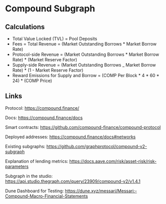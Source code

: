 # Compound Subgraph

## Calculations

- Total Value Locked (TVL) = Pool Deposits
- Fees = Total Revenue = (Market Outstanding Borrows * Market Borrow Rate)
- Protocol-side Revenue = (Market Outstanding Borrows * Market Borrow Rate) * (Market Reserve Factor)
- Supply-side Revenue = (Market Outstanding Borrows _ Market Borrow Rate) * (1 - Market Reserve Factor)
- Reward Emissions for Supply and Borrow = (COMP Per Block * 4 * 60 * 24) * (COMP Price)

## Links

Protocol: https://compound.finance/

Docs: https://compound.finance/docs

Smart contracts: https://github.com/compound-finance/compound-protocol

Deployed addresses: https://compound.finance/docs#networks

Existing subgraphs: https://github.com/graphprotocol/compound-v2-subgraph

Explanation of lending metrics: https://docs.aave.com/risk/asset-risk/risk-parameters

Subgraph in the studio: https://api.studio.thegraph.com/query/23909/compound-v2/v1.4.1

Dune Dashboard for Testing: https://dune.xyz/messari/Messari:-Compound-Macro-Financial-Statements

